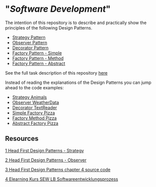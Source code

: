 # "*Software Development*"

The intention of this repository is to describe and practically show the
principles of the following Design Patterns.
- [Strategy Pattern](design-patterns/strategy/README.md)
- [Observer Pattern](design-patterns/observer/README.md)
- [Decorator Pattern](design-patterns/decorator/README.md)
- [Factory Pattern - Simple](design-patterns/factory/simple/README.md)
- [Factory Pattern - Method](design-patterns/factory/method/README.md)
- [Factory Pattern - Abstract](design-patterns/factory/abstract/README.md)

See the full task description of this repository [here](TASK.md)

Instead of reading the explanations of the Design Patterns you can jump ahead to the code examples:
- [Strategy Animals](design-patterns/strategy/src/main/java)
- [Observer WeatherData](design-patterns/observer/src/main/java/observer/weather)
- [Decorator TextReader](design-patterns/decorator/src/main/java/decorator/textreader)
- [Simple Factory Pizza](design-patterns/factory/simple/src/main/java/simple/pizza)
- [Factory Method Pizza](design-patterns/factory/method/src/main/java/method/pizza)
- [Abstract Factory Pizza](design-patterns/factory/abstract/src/main/java/abstract_factory/pizza)

## Resources
[1 Head First Design Patterns - Strategy](https://www.oreilly.com/library/view/head-first-design/0596007124/ch01.html)

[2 Head First Design Patterns - Observer](https://www.javaguides.net/2018/07/observer-pattern-from-head-first-design-patterns.html)

[3 Head First Design Patterns chapter 4 source code](https://github.com/bryanluby/SimplePizzaFactory)

[4 Elearning Kurs SEW LB Softwareentwicklungsprozess](https://elearning.tgm.ac.at/course/view.php?id=1466)
